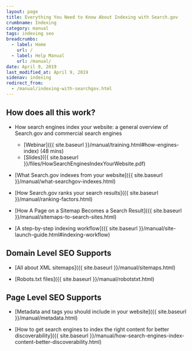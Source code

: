 ```yaml
---
layout: page
title: Everything You Need to Know About Indexing with Search.gov
crumbname: Indexing
category: manual
tags: indexing seo
breadcrumbs:
  - label: Home
    url: /
  - label: Help Manual
    url: /manual/
date: April 9, 2019
last_modified_at: April 9, 2019
sidenav: indexing
redirect_from: 
  - /manual/indexing-with-searchgov.html
---
```


## How does all this work?

* How search engines index your website: a general overview of Search.gov and commercial search engines
  * [Webinar]({{ site.baseurl }}/manual/training.html#how-engines-index) (48 mins)
  * [Slides]({{ site.baseurl }}/files/HowSearchEnginesIndexYourWebsite.pdf)

* [What Search.gov indexes from your website]({{ site.baseurl }}/manual/what-searchgov-indexes.html)

* [How Search.gov ranks your search results]({{ site.baseurl }}/manual/ranking-factors.html)

* [How A Page on a Sitemap Becomes a Search Result]({{ site.baseurl }}/manual/sitemaps-to-search-sites.html)

* [A step-by-step indexing workflow]({{ site.baseurl }}/manual/site-launch-guide.html#indexing-workflow)

## Domain Level SEO Supports

* [All about XML sitemaps]({{ site.baseurl }}/manual/sitemaps.html)

* [Robots.txt files]({{ site.baseurl }}/manual/robotstxt.html)

## Page Level SEO Supports

* [Metadata and tags you should include in your website]({{ site.baseurl }}/manual/metadata.html)

* [How to get search engines to index the right content for better discoverability]({{ site.baseurl }}/manual/how-search-engines-index-content-better-discoverability.html)

